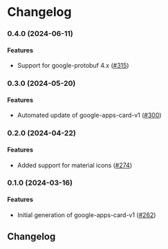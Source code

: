# Changelog

### 0.4.0 (2024-06-11)

#### Features

* Support for google-protobuf 4.x ([#315](https://github.com/googleapis/common-protos-ruby/issues/315)) 

### 0.3.0 (2024-05-20)

#### Features

* Automated update of google-apps-card-v1 ([#300](https://github.com/googleapis/common-protos-ruby/issues/300)) 

### 0.2.0 (2024-04-22)

#### Features

* Added support for material icons ([#274](https://github.com/googleapis/common-protos-ruby/issues/274)) 

### 0.1.0 (2024-03-16)

#### Features

* Initial generation of google-apps-card-v1 ([#262](https://github.com/googleapis/common-protos-ruby/issues/262)) 

## Changelog

